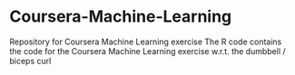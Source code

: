 # Coursera-Machine-Learning
Repository for Coursera Machine Learning exercise
The R code contains the code for the Coursera Machine Learning exercise w.r.t. the dumbbell / biceps curl
